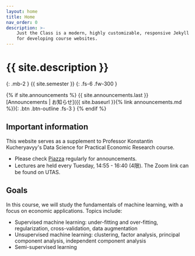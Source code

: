 ```yaml
---
layout: home
title: Home
nav_order: 0
description: >-
    Just the Class is a modern, highly customizable, responsive Jekyll theme
    for developing course websites.
---
```


# {{ site.description }}
{: .mb-2 }
{{ site.semester }}
{: .fs-6 .fw-300 }

{% if site.announcements %}
{{ site.announcements.last }}
[Announcements &#124; お知らせ]({{ site.baseurl }}{% link announcements.md %}){: .btn .btn-outline .fs-3 }
{% endif %}

## Important information

This website serves as a supplement to Professor Konstantin Kucheryavyy's Data Science for Practical Economic Research course. 

- Please check [Piazza](https://piazza.com/class/k8pcxfiwkxf2ec) regularly for announcements. 
- Lectures are held every Tuesday, 14:55 - 16:40 (4限). The Zoom link can be found on UTAS. 

## Goals

In this course, we will study the fundamentals of machine learning, with a focus on economic applications. Topics include:
- Supervised machine learning: under-fitting and over-fitting, regularization, cross-validation, data augmentation
- Unsupervised machine learning: clustering, factor analysis, principal component analysis, independent component analysis
- Semi-supervised learning

<!-- 
### Local development environment

Just the Class is built for [Jekyll](https://jekyllrb.com), a static site generator. View the [quick start guide](https://jekyllrb.com/docs/) for more information. Just the Docs requires no special Jekyll plugins and can run on GitHub Pages' standard Jekyll compiler.

1. Follow the GitHub documentation for [Setting up your GitHub Pages site locally with Jekyll](https://help.github.com/en/articles/setting-up-your-github-pages-site-locally-with-jekyll).
1. Start your local Jekyll server.
```bash
$ bundle exec jekyll serve
```
1. Point your web browser to [http://localhost:4000](http://localhost:4000)
1. Reload your web browser after making a change to preview its effect.

For more information, refer to [Just the Docs](https://pmarsceill.github.io/just-the-docs/). -->
